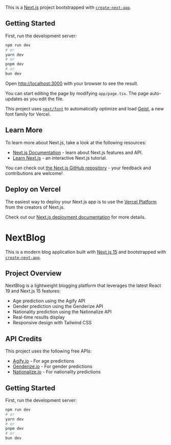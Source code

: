 This is a [Next.js](https://nextjs.org) project bootstrapped with [`create-next-app`](https://nextjs.org/docs/app/api-reference/cli/create-next-app).

## Getting Started

First, run the development server:

```bash
npm run dev
# or
yarn dev
# or
pnpm dev
# or
bun dev
```

Open [http://localhost:3000](http://localhost:3000) with your browser to see the result.

You can start editing the page by modifying `app/page.tsx`. The page auto-updates as you edit the file.

This project uses [`next/font`](https://nextjs.org/docs/app/building-your-application/optimizing/fonts) to automatically optimize and load [Geist](https://vercel.com/font), a new font family for Vercel.

## Learn More

To learn more about Next.js, take a look at the following resources:

- [Next.js Documentation](https://nextjs.org/docs) - learn about Next.js features and API.
- [Learn Next.js](https://nextjs.org/learn) - an interactive Next.js tutorial.

You can check out [the Next.js GitHub repository](https://github.com/vercel/next.js) - your feedback and contributions are welcome!

## Deploy on Vercel

The easiest way to deploy your Next.js app is to use the [Vercel Platform](https://vercel.com/new?utm_medium=default-template&filter=next.js&utm_source=create-next-app&utm_campaign=create-next-app-readme) from the creators of Next.js.

Check out our [Next.js deployment documentation](https://nextjs.org/docs/app/building-your-application/deploying) for more details.

# NextBlog

This is a modern blog application built with [Next.js 15](https://nextjs.org) and bootstrapped with [`create-next-app`](https://nextjs.org/docs/app/api-reference/cli/create-next-app).

## Project Overview

NextBlog is a lightweight blogging platform that leverages the latest React 19 and Next.js 15 features:

- Age prediction using the Agify API
- Gender prediction using the Genderize API
- Nationality prediction using the Nationalize API
- Real-time results display
- Responsive design with Tailwind CSS

## API Credits
This project uses the following free APIs:
- [Agify.io](https://agify.io) - For age predictions
- [Genderize.io](https://genderize.io) - For gender predictions
- [Nationalize.io](https://nationalize.io) - For nationality predictions

## Getting Started

First, run the development server:

```bash
npm run dev
# or
yarn dev
# or
pnpm dev
# or
bun dev
